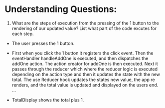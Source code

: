 # Understanding Questions:
1. What are the steps of execution from the pressing of the 1 button to the rendering of our updated value? List what part of the code excutes for each step.
* The user presses the 1 button.
* First when you click the 1 button it registers the click event. Then the eventHandler handleAddOne is executed, and then dispatches the addOne action. The action creator for addOne is then executed. Next it passes through the reducer which where the reducer logic is executed depending on the action type and then it updates the state with the new total. The use Reducer hook updates the states new value, the app re renders, and the total value is updated and displayed on the users end. 
...

* TotalDisplay shows the total plus 1.
